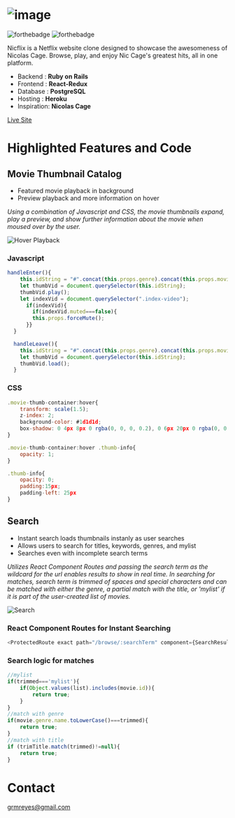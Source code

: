 ![image](https://nicflix-dev.s3-us-west-1.amazonaws.com/readme/netflixbanner.png)
======
![forthebadge](https://forthebadge.com/images/badges/made-with-javascript.svg)
![forthebadge](https://forthebadge.com/images/badges/made-with-ruby.svg)

Nicflix is a Netflix website clone designed to showcase the awesomeness of Nicolas Cage. Browse, play, and enjoy Nic Cage's greatest hits, all in one platform.

* Backend   : **Ruby on Rails**
* Frontend  : **React-Redux**
* Database  : **PostgreSQL**
* Hosting   : **Heroku**
* Inspiration: **Nicolas Cage**

[Live Site](https://nic-flix.herokuapp.com/)


Highlighted Features and Code
======


## Movie Thumbnail Catalog
* Featured movie playback in background
* Preview playback and more information on hover

*Using a combination of Javascript and CSS, the movie thumbnails expand, play a preview, and show further information about the movie when moused over by the user.*

![Hover Playback](https://nicflix-dev.s3-us-west-1.amazonaws.com/readme/hover.gif "Hover Playback")

### Javascript
```javascript
handleEnter(){
    this.idString = "#".concat(this.props.genre).concat(this.props.movie.id)
    let thumbVid = document.querySelector(this.idString);
    thumbVid.play();
    let indexVid = document.querySelector(".index-video");
      if(indexVid){
        if(indexVid.muted===false){
        this.props.forceMute();
      }}
  }

  handleLeave(){
    this.idString = "#".concat(this.props.genre).concat(this.props.movie.id)
    let thumbVid = document.querySelector(this.idString);
    thumbVid.load();
  }
```
### CSS
```javascript
.movie-thumb-container:hover{
    transform: scale(1.5);
    z-index: 2;
    background-color: #1d1d1d;
    box-shadow: 0 4px 8px 0 rgba(0, 0, 0, 0.2), 0 6px 20px 0 rgba(0, 0, 0, 0.2);
}

.movie-thumb-container:hover .thumb-info{
    opacity: 1;
}

.thumb-info{
    opacity: 0;
    padding:15px;
    padding-left: 25px
}
```

## Search
* Instant search loads thumbnails instanly as user searches
* Allows users to search for titles, keywords, genres, and mylist
* Searches even with incomplete search terms

*Utilizes React Component Routes and passing the search term as the wildcard for the url enables results to show in real time. In searching for matches, search term is trimmed of spaces and special characters and can be matched with either the genre, a partial match with the title, or 'mylist' if it is part of the user-created list of movies.*

![Search](https://nicflix-dev.s3-us-west-1.amazonaws.com/readme/search.gif "Search")

### React Component Routes for Instant Searching

```javascript
<ProtectedRoute exact path="/browse/:searchTerm" component={SearchResultsContainer} />
```
### Search logic for matches
```javascript
//mylist
if(trimmed==='mylist'){
    if(Object.values(list).includes(movie.id)){
        return true;
    }
}
//match with genre
if(movie.genre.name.toLowerCase()===trimmed){
    return true;
}
//match with title
if (trimTitle.match(trimmed)!=null){
    return true;
}
```

Contact
======
[grmreyes@gmail.com](mailto:grmreyes@gmail.com)


